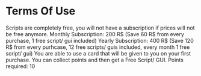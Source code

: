 # Terms Of Use

Scripts are completely free, you will not have a subscription if prices will not be free anymore.
Monthly Subscription: 200 R$ (Save 60 R$ from every purchase, 1 free script/ gui included)
Yearly Subscription: 400 R$ (Save 120 R$ from every purhcase, 12 free scripts/ guis included, every month 1 free script/ gui)
You are able to use a card that will be given to you on your first purchase. You can collect points and then get a Free Script/ GUI.
Points required: 10
